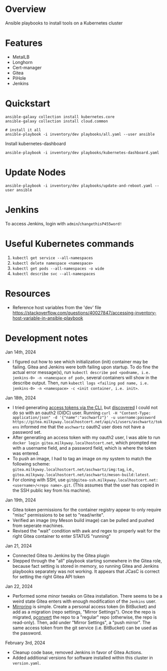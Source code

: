 # Overview
Ansible playbooks to install tools on a Kubernetes cluster

# Features
- MetalLB
- Longhorn
- Cert-manager
- Gitea
- PiHole
- Jenkins

# Quickstart
```
ansible-galaxy collection install kubernetes.core
ansible-galaxy collection install cloud.common

# install it all
ansible-playbook -i inventory/dev playbooks/all.yaml --user ansible
```

Install kubernetes-dashboard
```
ansible-playbook -i inventory/dev playbooks/kubernetes-dashboard.yaml
```

# Update Nodes
```
ansible-playbook -i inventory/dev playbooks/update-and-reboot.yaml --user ansible
```

# Jenkins
To access Jenkins, login with `admin`/`changethisP455word!`

# Useful Kubernetes commands

1. `kubectl get service --all-namespaces`
2. `kubectl delete namespace <namespace>`
3. `kubectl get pods --all-namespaces -o wide`
4. `kubectl describe svc --all-namespaces`

# Resources

- Reference host variables from the 'dev' file https://stackoverflow.com/questions/40027847/accessing-inventory-host-variable-in-ansible-playbook

# Development notes

Jan 14th, 2024
- I figured out how to see which initialization (init) container may be failing.  Gitea and Jenkins were both failing upon startup.  To do fine the actual error message(s), run `kubectl describe pod <podname, i.e. jenkins-0> -n <namespace of pod>`, several containers will show in the describe output.  Then, run `kubectl logs <failing pod name, i.e. jenkins-0> -n <namespace> -c <init container, i.e. init>`.

Jan 18th, 2024
- I tried generating [access tokens via the CLI](https://docs.gitea.com/next/development/api-usage), but [discovered](https://github.com/go-gitea/gitea/issues/23382) I could not do so with an oauth2 (OIDC) user.  Running `curl -H "Content-Type: application/json" -d '{"name":"aschwartz"}' -u username:password https://gitea.milkyway.localhostcert.net/api/v1/users/aschwartz/tokens` informed me that the `aschwartz` oauth2 user does not have a password set.
- After generating an access token with my oauth2 user, I was able to run `docker login gitea.milkyway.localhostcert.net`, which prompted me with a username field, and a password field, which is where the token was entered.
- To push an image, I had to tag an image on my system to match the following scheme: `gitea.milkyway.localhostcert.net/aschwartz/img:tag`, i.e., `gitea.milkyway.localhostcert.net/aschwartz/meson-build:latest`.
- For cloning with SSH, use `git@gitea-ssh.milkyway.localhostcert.net:<username>/<repo name>.git`.  (This assumes that the user has copied in the SSH public key from his machine).

Jan 19th, 2024
- Gitea token permissions for the container registry appear to only require "misc" permissions to be set to "read/write".
- Verified an image (my Meson build image) can be pulled and pushed from seperate machines.
- Revised the "wait" condition with awk and regex to properly wait for the right Gitea container to enter STATUS "running"

Jan 21, 2024
- Connected Gitea to Jenkins by the Gitea plugin
- Stepped through the "all" playbook starting somewhere in the Gitea role, because fact setting is stored in memory, so running Gitea and Jenkins playbooks separately was not working.  It appears that JCasC is correct for setting the right Gitea API token

Jan 22, 2024
- Performed some minor tweaks on Gitea installation.  There seems to be a weird state Gitea enters with enough modification of the `Jenkins` user.
- [Mirroring](https://docs.gitea.com/usage/repo-mirror) is simple.  Create a personal access token (in BitBucket) and add as a migration (repo settings, "Mirror Settings").  Once the repo is migrated, p[convert](https://github.com/go-gitea/gitea/issues/7609#issuecomment-1469560266) the repo to a "regular" repo (otherwise, the repo is read-only).  Then, add under "Mirror Settings", a "push mirror".  The same access token from the git service (i.e. BitBucket) can be used as the password.

February 3rd, 2024
- Cleanup code base, removed Jenkins in favor of Gitea Actions.
- Added additional versions for software installed within this cluster in `version.yaml`.
